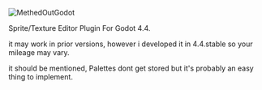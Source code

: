 ![MethedOutGodot](https://github.com/user-attachments/assets/c2b6fe5c-c234-45bd-af7d-0722bbb95a2a)

Sprite/Texture Editor Plugin For Godot 4.4. 

it may work in prior versions, however i developed it in 4.4.stable so your mileage may vary.

it should be mentioned, Palettes dont get stored but it's probably an easy thing to implement.
